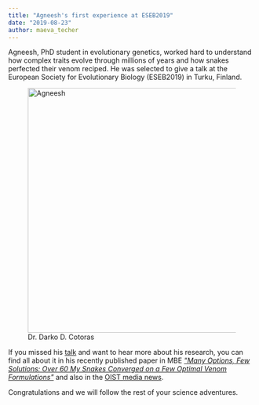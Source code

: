 ```yaml
---
title: "Agneesh's first experience at ESEB2019"
date: "2019-08-23"
author: maeva_techer
---
```


Agneesh, PhD student in evolutionary genetics, worked hard to understand how complex traits evolve through millions of years and how snakes perfected their venom reciped. He was selected to give a talk at the European Society for Evolutionary Biology (ESEB2019) in Turku, Finland.

<figure>
    <a href="Agneesh profile"><img src="{{ site.url }}{{ site.baseurl }}/images/Agneesh-TED.jpg" alt="Agneesh" width="500"></a>
    <figcaption>Dr. Darko D. Cotoras </figcaption>
</figure>

If you missed his [talk](https://twitter.com/LaPepena/status/1164867951331336192) and want to hear more about his research, you can find all about it in his recently published paper in MBE [*"Many Options, Few Solutions: Over 60 My Snakes Converged on a Few Optimal Venom Formulations"*](https://academic.oup.com/mbe/article/36/9/1964/5492084) and also in the [OIST media news](https://www.oist.jp/news-center/news/2019/6/14/snakes-best-bartenders-animal-kingdom). 

Congratulations and we will follow the rest of your science adventures.